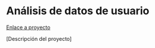 # Análisis de datos de usuario

[Enlace a proyecto](https://codealo.dev/proyectos/analisis-de-datos-de-usuario)

[Descripción del proyecto]
